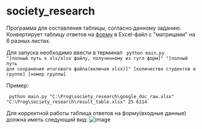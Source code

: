 # society_research

Программа для составления таблицы, согласно данному заданию. Конвертирует таблицу ответов на [форму](https://docs.google.com/forms/d/1DqNI7FpK0Tc3gMhmwqlesUNj930d-cXYYx7fxzQ7Pmc/edit) в Excel-файл с "матрицами" на 6 разных листах.

Для запуска необходимо ввести в терминал <code> python main.py "[полный путь к xls/xlsx файлу, полученному из гугл форм]" "[полный путь для сохранения итогового файла(включая xlsx)]" [количество студентов в группе] [номер группы] </code>

Пример:

<code> python main.py "C:\Prog\society_research\google_doc_raw.xlsx" "C:\Prog\society_research\result_table.xlsx" 25 6114 </code>

Для корректной работы таблица ответов на форму(входные данные) должна иметь следующий вид: 
![image](https://github.com/user-attachments/assets/8027aaed-3bad-45b2-829e-31a1579b73b5)
